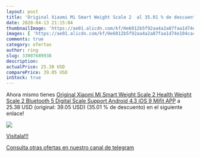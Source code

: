 ```yaml
---
layout: post
title: 'Original Xiaomi Mi Smart Weight Scale 2  al 35.01 % de descuento'
date: 2020-04-13 21:15:04
thumbnailImage: 'https://ae01.alicdn.com/kf/He6012b5f92aa4a2a87faa1d74e104cacE/Original-Xiaomi-Mi-Smart-Weight-Scale-2-Health-Weight-Scale-2-Bluetooth-5-Digital-Scale-Support.jpg_350x350._SL200_.jpg'
images: [ 'https://ae01.alicdn.com/kf/He6012b5f92aa4a2a87faa1d74e104cacE/Original-Xiaomi-Mi-Smart-Weight-Scale-2-Health-Weight-Scale-2-Bluetooth-5-Digital-Scale-Support.jpg_350x350._SL200_.jpg' ]
comments: true
category: ofertas
author: ring
slug: 33007689938
description:
actualPrice: 25.38 USD
comparePrice: 39.05 USD
inStock: true
---
```


Ahora mismo tienes [Original Xiaomi Mi Smart Weight Scale 2 Health Weight Scale 2 Bluetooth 5 Digital Scale Support Android 4.3 iOS 9 Mifit APP](https://www.amazon.com/dp/33007689938/?tag=redken08-20) a 25.38 USD (original: 39.05 USD) (35.01 %  de descuento) en el siguiente enlace!

[![](https://ae01.alicdn.com/kf/He6012b5f92aa4a2a87faa1d74e104cacE/Original-Xiaomi-Mi-Smart-Weight-Scale-2-Health-Weight-Scale-2-Bluetooth-5-Digital-Scale-Support.jpg_350x350._SL200_.jpg)](https://www.amazon.com/dp/33007689938/?tag=redken08-20)

[Visítala!!!](https://www.amazon.com/dp/33007689938/?tag=redken08-20)

[Consulta otras ofertas en nuestro canal de telegram](https://t.me/s/ofertas25)
